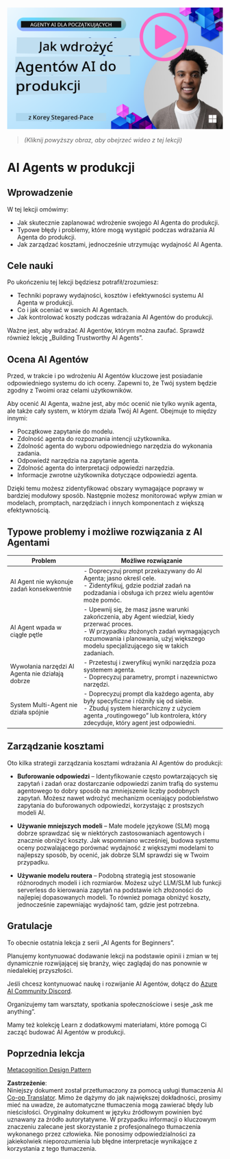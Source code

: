 <!--
CO_OP_TRANSLATOR_METADATA:
{
  "original_hash": "1ad5de6a6388d02c145a92dd04358bab",
  "translation_date": "2025-07-12T13:38:22+00:00",
  "source_file": "10-ai-agents-production/README.md",
  "language_code": "pl"
}
-->
[![AI Agents In Production](../../../translated_images/lesson-10-thumbnail.2b79a30773db093e0b4fb47aaa618069e0afb4745fad4836526cf51df87f9ac9.pl.png)](https://youtu.be/l4TP6IyJxmQ?si=IvCW3cbw0NJ2mUMV)

> _(Kliknij powyższy obraz, aby obejrzeć wideo z tej lekcji)_
# AI Agents w produkcji

## Wprowadzenie

W tej lekcji omówimy:

- Jak skutecznie zaplanować wdrożenie swojego AI Agenta do produkcji.
- Typowe błędy i problemy, które mogą wystąpić podczas wdrażania AI Agenta do produkcji.
- Jak zarządzać kosztami, jednocześnie utrzymując wydajność AI Agenta.

## Cele nauki

Po ukończeniu tej lekcji będziesz potrafił/zrozumiesz:

- Techniki poprawy wydajności, kosztów i efektywności systemu AI Agenta w produkcji.
- Co i jak oceniać w swoich AI Agentach.
- Jak kontrolować koszty podczas wdrażania AI Agentów do produkcji.

Ważne jest, aby wdrażać AI Agentów, którym można zaufać. Sprawdź również lekcję „Building Trustworthy AI Agents”.

## Ocena AI Agentów

Przed, w trakcie i po wdrożeniu AI Agentów kluczowe jest posiadanie odpowiedniego systemu do ich oceny. Zapewni to, że Twój system będzie zgodny z Twoimi oraz celami użytkowników.

Aby ocenić AI Agenta, ważne jest, aby móc ocenić nie tylko wynik agenta, ale także cały system, w którym działa Twój AI Agent. Obejmuje to między innymi:

- Początkowe zapytanie do modelu.
- Zdolność agenta do rozpoznania intencji użytkownika.
- Zdolność agenta do wyboru odpowiedniego narzędzia do wykonania zadania.
- Odpowiedź narzędzia na zapytanie agenta.
- Zdolność agenta do interpretacji odpowiedzi narzędzia.
- Informacje zwrotne użytkownika dotyczące odpowiedzi agenta.

Dzięki temu możesz zidentyfikować obszary wymagające poprawy w bardziej modułowy sposób. Następnie możesz monitorować wpływ zmian w modelach, promptach, narzędziach i innych komponentach z większą efektywnością.

## Typowe problemy i możliwe rozwiązania z AI Agentami

| **Problem**                                    | **Możliwe rozwiązanie**                                                                                                                                                                                                    |
| ---------------------------------------------- | -------------------------------------------------------------------------------------------------------------------------------------------------------------------------------------------------------------------------- |
| AI Agent nie wykonuje zadań konsekwentnie      | - Doprecyzuj prompt przekazywany do AI Agenta; jasno określ cele.<br>- Zidentyfikuj, gdzie podział zadań na podzadania i obsługa ich przez wielu agentów może pomóc.                                                        |
| AI Agent wpada w ciągłe pętle                   | - Upewnij się, że masz jasne warunki zakończenia, aby Agent wiedział, kiedy przerwać proces.<br>- W przypadku złożonych zadań wymagających rozumowania i planowania, użyj większego modelu specjalizującego się w takich zadaniach. |
| Wywołania narzędzi AI Agenta nie działają dobrze | - Przetestuj i zweryfikuj wyniki narzędzia poza systemem agenta.<br>- Doprecyzuj parametry, prompt i nazewnictwo narzędzi.                                                                                                   |
| System Multi-Agent nie działa spójnie           | - Doprecyzuj prompt dla każdego agenta, aby były specyficzne i różniły się od siebie.<br>- Zbuduj system hierarchiczny z użyciem agenta „routingowego” lub kontrolera, który zdecyduje, który agent jest odpowiedni.          |

## Zarządzanie kosztami

Oto kilka strategii zarządzania kosztami wdrażania AI Agentów do produkcji:

- **Buforowanie odpowiedzi** – Identyfikowanie często powtarzających się zapytań i zadań oraz dostarczanie odpowiedzi zanim trafią do systemu agentowego to dobry sposób na zmniejszenie liczby podobnych zapytań. Możesz nawet wdrożyć mechanizm oceniający podobieństwo zapytania do buforowanych odpowiedzi, korzystając z prostszych modeli AI.

- **Używanie mniejszych modeli** – Małe modele językowe (SLM) mogą dobrze sprawdzać się w niektórych zastosowaniach agentowych i znacznie obniżyć koszty. Jak wspomniano wcześniej, budowa systemu oceny pozwalającego porównać wydajność z większymi modelami to najlepszy sposób, by ocenić, jak dobrze SLM sprawdzi się w Twoim przypadku.

- **Używanie modelu routera** – Podobną strategią jest stosowanie różnorodnych modeli i ich rozmiarów. Możesz użyć LLM/SLM lub funkcji serverless do kierowania zapytań na podstawie ich złożoności do najlepiej dopasowanych modeli. To również pomaga obniżyć koszty, jednocześnie zapewniając wydajność tam, gdzie jest potrzebna.

## Gratulacje

To obecnie ostatnia lekcja z serii „AI Agents for Beginners”.

Planujemy kontynuować dodawanie lekcji na podstawie opinii i zmian w tej dynamicznie rozwijającej się branży, więc zaglądaj do nas ponownie w niedalekiej przyszłości.

Jeśli chcesz kontynuować naukę i rozwijanie AI Agentów, dołącz do <a href="https://discord.gg/kzRShWzttr" target="_blank">Azure AI Community Discord</a>.

Organizujemy tam warsztaty, spotkania społecznościowe i sesje „ask me anything”.

Mamy też kolekcję Learn z dodatkowymi materiałami, które pomogą Ci zacząć budować AI Agentów w produkcji.

## Poprzednia lekcja

[Metacognition Design Pattern](../09-metacognition/README.md)

**Zastrzeżenie**:  
Niniejszy dokument został przetłumaczony za pomocą usługi tłumaczenia AI [Co-op Translator](https://github.com/Azure/co-op-translator). Mimo że dążymy do jak największej dokładności, prosimy mieć na uwadze, że automatyczne tłumaczenia mogą zawierać błędy lub nieścisłości. Oryginalny dokument w języku źródłowym powinien być uznawany za źródło autorytatywne. W przypadku informacji o kluczowym znaczeniu zalecane jest skorzystanie z profesjonalnego tłumaczenia wykonanego przez człowieka. Nie ponosimy odpowiedzialności za jakiekolwiek nieporozumienia lub błędne interpretacje wynikające z korzystania z tego tłumaczenia.